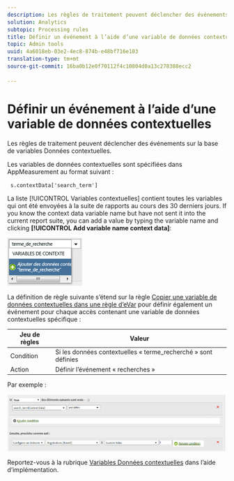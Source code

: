 ```yaml
---
description: Les règles de traitement peuvent déclencher des événements sur la base de variables Données contextuelles.
solution: Analytics
subtopic: Processing rules
title: Définir un événement à l’aide d’une variable de données contextuelles
topic: Admin tools
uuid: 4a6018eb-03e2-4ec8-874b-e48bf716e103
translation-type: tm+mt
source-git-commit: 16ba0b12e0f70112f4c10804d0a13c278388ecc2

---
```



# Définir un événement à l’aide d’une variable de données contextuelles

Les règles de traitement peuvent déclencher des événements sur la base de variables Données contextuelles.

Les variables de données contextuelles sont spécifiées dans AppMeasurement au format suivant :

```
 s.contextData['search_term']
```

La liste [!UICONTROL Variables contextuelles] contient toutes les variables qui ont été envoyées à la suite de rapports au cours des 30 derniers jours. If you know the context data variable name but have not sent it into the current report suite, you can add a value by typing the variable name and clicking **[!UICONTROL Add variable name context data]**:

![](assets/add-context-variable.png)

La définition de règle suivante s’étend sur la règle [Copier une variable de données contextuelles dans une règle d’eVar](/help/admin/admin/c-processing-rules/processing-rules-examples/processing-rules-copy-context-data.md) pour définir également un événement pour chaque accès contenant une variable de données contextuelles spécifique :

| Jeu de règles | Valeur |
|---|---|
| Condition | Si les données contextuelles « terme_recherché » sont définies |
| Action | Définir l’événement « recherches » |

Par exemple :

![](assets/processing_rule_set_event.png)

Reportez-vous à la rubrique [Variables Données contextuelles](https://marketing.adobe.com/resources/help/en_US/sc/implement/context_data_variables.html) dans l’aide d’implémentation.
